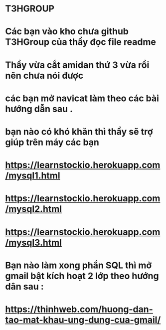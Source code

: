 # T3HGROUP
# Các bạn vào kho chưa github T3HGroup của thầy đọc file readme
# Thầy vừa cắt amidan thứ 3 vừa rồi nên chưa nói được
# các bạn mở navicat làm theo các bài hướng dẫn sau . 
# bạn nào có khó khăn thì thầy sẽ trợ giúp trên máy các bạn
# https://learnstockio.herokuapp.com/mysql1.html
# https://learnstockio.herokuapp.com/mysql2.html
# https://learnstockio.herokuapp.com/mysql3.html
# Bạn nào làm xong phần SQL thì mở gmail bật kích hoạt 2 lớp theo hướng dân sau :
# https://thinhweb.com/huong-dan-tao-mat-khau-ung-dung-cua-gmail/
